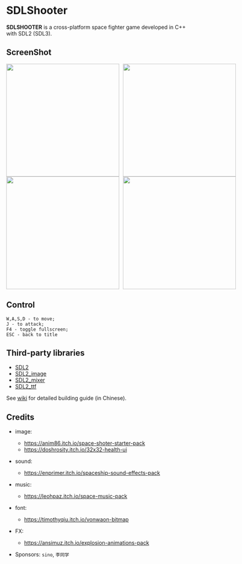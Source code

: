 # SDLShooter
**SDLSHOOTER** is a cross-platform space fighter game developed in C++ with SDL2 (SDL3).

## ScreenShot

<div style="display: flex; gap: 10px;">
  <img src="https://theorhythm.top/gamedev/screen_shooter_1.png" width="300" />
  <img src="https://theorhythm.top/gamedev/screen_shooter_2.png" width="300" />
</div>
<div style="display: flex; gap: 10px;">
  <img src="https://theorhythm.top/gamedev/screen_shooter_3.png" width="300" />
  <img src="https://theorhythm.top/gamedev/screen_shooter_4.png" width="300" />
</div>

## Control
```
W,A,S,D - to move;
J - to attack;
F4 - toggle fullscreen;
ESC - back to title
```

## Third-party libraries
* [SDL2](https://github.com/libsdl-org/SDL)
* [SDL2_image](https://github.com/libsdl-org/SDL_image)
* [SDL2_mixer](https://github.com/libsdl-org/SDL_mixer)
* [SDL2_ttf](https://github.com/libsdl-org/SDL_ttf)

See [wiki](../../wiki) for detailed building guide (in Chinese).

## Credits
- image:
  - https://anim86.itch.io/space-shoter-starter-pack
  - https://doshrosity.itch.io/32x32-health-ui
- sound:
  - https://enprimer.itch.io/spaceship-sound-effects-pack
- music:
  - https://leohpaz.itch.io/space-music-pack
- font:
  - https://timothyqiu.itch.io/vonwaon-bitmap
- FX:
  - https://ansimuz.itch.io/explosion-animations-pack

- Sponsors: `sino`, `李同学` 